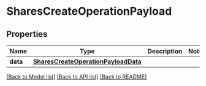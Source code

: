# SharesCreateOperationPayload

## Properties
Name | Type | Description | Notes
------------ | ------------- | ------------- | -------------
**data** | [**SharesCreateOperationPayloadData**](SharesCreateOperationPayloadData.md) |  | 

[[Back to Model list]](../README.md#documentation-for-models) [[Back to API list]](../README.md#documentation-for-api-endpoints) [[Back to README]](../README.md)


